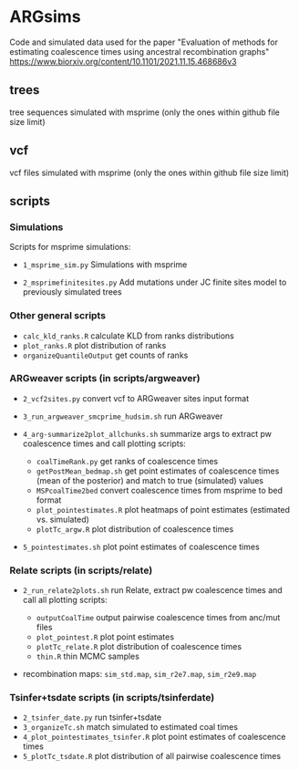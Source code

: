 # ARGsims

Code and simulated data used for the paper "Evaluation of methods for estimating coalescence times using ancestral recombination graphs"
https://www.biorxiv.org/content/10.1101/2021.11.15.468686v3

## trees
tree sequences simulated with msprime (only the ones within github file size limit)

## vcf
vcf files simulated with msprime (only the ones within github file size limit)

## scripts

### Simulations

Scripts for msprime simulations:

- `1_msprime_sim.py`
Simulations with msprime

- `2_msprimefinitesites.py`
Add mutations under JC finite sites model to previously simulated trees

### Other general scripts

- `calc_kld_ranks.R` calculate KLD from ranks distributions
- `plot_ranks.R` plot distribution of ranks
- `organizeQuantileOutput` get counts of ranks

### ARGweaver scripts (in scripts/argweaver)

- `2_vcf2sites.py` convert vcf to ARGweaver sites input format
- `3_run_argweaver_smcprime_hudsim.sh` run ARGweaver
- `4_arg-summarize2plot_allchunks.sh` summarize args to extract pw coalescence times and call plotting scripts:
    
    - `coalTimeRank.py` get ranks of coalescence times
    - `getPostMean_bedmap.sh` get point estimates of coalescence times (mean of the posterior) and match to true (simulated) values
    - `MSPcoalTime2bed` convert coalescence times from msprime to bed format
    - `plot_pointestimates.R` plot heatmaps of point estimates (estimated vs. simulated)
    - `plotTc_argw.R` plot distribution of coalescence times

- `5_pointestimates.sh` plot point estimates of coalescence times
    
### Relate scripts (in scripts/relate)

- `2_run_relate2plots.sh` run Relate, extract pw coalescence times and call all plotting scripts:
    
    - `outputCoalTime` output pairwise coalescence times from anc/mut files
    - `plot_pointest.R` plot point estimates
    - `plotTc_relate.R` plot distribution of coalescence times
    - `thin.R` thin MCMC samples

- recombination maps: `sim_std.map`, `sim_r2e7.map`, `sim_r2e9.map`

### Tsinfer+tsdate scripts (in scripts/tsinferdate)

- `2_tsinfer_date.py` run tsinfer+tsdate
- `3_organizeTc.sh` match simulated to estimated coal times
- `4_plot_pointestimates_tsinfer.R` plot point estimates of coalescence times
- `5_plotTc_tsdate.R` plot distribution of all pairwise coalescence times
